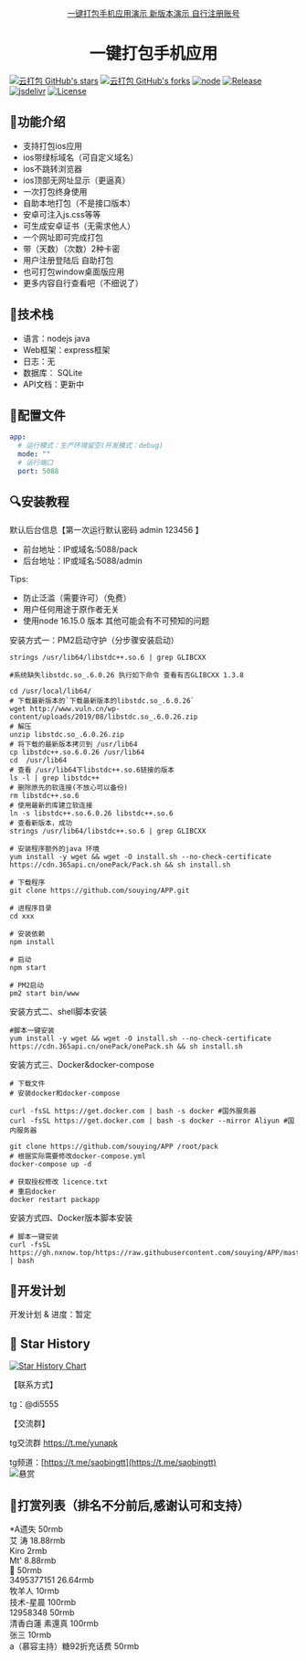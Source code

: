 <!--suppress HtmlDeprecatedAttribute -->
<p align="center">
  <a href="https://www.pwa.ooo">
    一键打包手机应用演示 新版本演示 自行注册账号
  </a>
</p>

<h1 align="center">一键打包手机应用</h1>

[![云打包 GitHub's stars](https://img.shields.io/github/stars/souying/APP?style=social)](https://github.com/souying/APP/stargazers)
[![云打包 GitHub's forks](https://img.shields.io/github/forks/souying/APP?style=social)](https://github.com/souying/APP/network/members)
[![node](https://img.shields.io/badge/node-16.15.0%20--%2016.15.0-blue.svg)](http://node.net)
[![Release](https://img.shields.io/github/v/release/souying/APP)](https://github.com/souying/APP/releases)
[![jsdelivr](https://data.jsdelivr.com/v1/package/gh/souying/APP/badge)](https://cdn.jsdelivr.net/gh/souying/APP@APP/)
[![License](https://img.shields.io/badge/license-GPL_V2.0-yellowgreen.svg)](https://github.com/icret/souying/APP/master/LICENSE)


## 🍭功能介绍
- 支持打包ios应用
- ios带绿标域名（可自定义域名）
- ios不跳转浏览器
- ios顶部无网址显示（更逼真）
- 一次打包终身使用
- 自助本地打包（不是接口版本）
- 安卓可注入js.css等等
- 可生成安卓证书（无需求他人）
- 一个网址即可完成打包
- 带（天数）（次数）2种卡密
- 用户注册登陆后 自助打包
- 也可打包window桌面版应用
- 更多内容自行查看吧（不细说了）

## 🍳技术栈
- 语言：nodejs java
- Web框架：express框架
- 日志：无
- 数据库： SQLite
- API文档：更新中

## 🧸配置文件
```yaml
app:
  # 运行模式：生产环境留空(开发模式：debug)
  mode: ""
  # 运行端口
  port: 5088
```

## 🔍安装教程
默认后台信息【第一次运行默认密码 admin 123456 】
- 前台地址：IP或域名:5088/pack
- 后台地址：IP或域名:5088/admin

Tips: 
- 防止泛滥（需要许可）（免费） 
- 用户任何用途于原作者无关
- 使用node 16.15.0 版本 其他可能会有不可预知的问题

安装方式一：PM2启动守护（分步骤安装启动）
```shell
strings /usr/lib64/libstdc++.so.6 | grep GLIBCXX

#系统缺失libstdc.so_.6.0.26 执行如下命令 查看有否GLIBCXX 1.3.8

cd /usr/local/lib64/
# 下载最新版本的`下载最新版本的libstdc.so_.6.0.26`
wget http://www.vuln.cn/wp-content/uploads/2019/08/libstdc.so_.6.0.26.zip
# 解压
unzip libstdc.so_.6.0.26.zip
# 将下载的最新版本拷贝到 /usr/lib64
cp libstdc++.so.6.0.26 /usr/lib64
cd  /usr/lib64
# 查看 /usr/lib64下libstdc++.so.6链接的版本
ls -l | grep libstdc++
# 删除原先的软连接(不放心可以备份)
rm libstdc++.so.6
# 使用最新的库建立软连接
ln -s libstdc++.so.6.0.26 libstdc++.so.6
# 查看新版本，成功
strings /usr/lib64/libstdc++.so.6 | grep GLIBCXX

# 安装程序额外的java 环境
yum install -y wget && wget -O install.sh --no-check-certificate https://cdn.365api.cn/onePack/Pack.sh && sh install.sh

# 下载程序
git clone https://github.com/souying/APP.git

# 进程序目录
cd xxx  

# 安装依赖
npm install

# 启动
npm start

# PM2启动
pm2 start bin/www

```

安装方式二、shell脚本安装
```shell
#脚本一键安装
yum install -y wget && wget -O install.sh --no-check-certificate https://cdn.365api.cn/onePack/onePack.sh && sh install.sh
```


安装方式三、Docker&docker-compose
```shell
# 下载文件
# 安装docker和docker-compose

curl -fsSL https://get.docker.com | bash -s docker #国外服务器
curl -fsSL https://get.docker.com | bash -s docker --mirror Aliyun #国内服务器

git clone https://github.com/souying/APP /root/pack
# 根据实际需要修改docker-compose.yml 
docker-compose up -d

# 获取授权修改 licence.txt
# 重启docker
docker restart packapp

```

安装方式四、Docker版本脚本安装
```shell
# 脚本一键安装
curl -fsSL https://gh.nxnow.top/https://raw.githubusercontent.com/souying/APP/master/pack.sh | bash
```


## 🎯开发计划

开发计划 & 进度：暂定  

## 🌟 Star History

[![Star History Chart](https://api.star-history.com/svg?repos=souying/APP&type=Date)](https://star-history.com/#souying/APP&Date)  



【联系方式】

tg：@di5555

【交流群】

tg交流群 https://t.me/yunapk

tg频道：[https://t.me/saobingtt](https://t.me/saobingtt)  
![悬赏](https://cdn.365api.cn/onePack/xs.png)  

## 🎯打赏列表（排名不分前后,感谢认可和支持） 

*A遗失     50rmb    
艾 涛      18.88rmb    
Kiro       2rmb  
Mt'        8.88rmb    
🐲       50rmb  
3495377151  26.64rmb  
牧羊人     10rmb  
技术-星晨   100rmb   
12958348    50rmb    
清香白蓮 素還真   100rmb      
张三               10rmb     
a（慕容主持）糖92折充话费  50rmb

